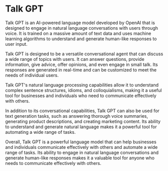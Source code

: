 # Talk GPT
Talk GPT is an AI-powered language model developed by OpenAI that is designed to engage in natural language conversations with users through voice. It is trained on a massive amount of text data and uses machine learning algorithms to understand and generate human-like responses to user input.

Talk GPT is designed to be a versatile conversational agent that can discuss a wide range of topics with users. It can answer questions, provide information, give advice, offer opinions, and even engage in small talk. Its responses are generated in real-time and can be customized to meet the needs of individual users.

Talk GPT's natural language processing capabilities allow it to understand complex sentence structures, idioms, and colloquialisms, making it a useful tool for businesses and individuals who need to communicate effectively with others.

In addition to its conversational capabilities, Talk GPT can also be used for text generation tasks, such as answering thorough voice summaries, generating product descriptions, and creating marketing content. Its ability to understand and generate natural language makes it a powerful tool for automating a wide range of tasks.

Overall, Talk GPT is a powerful language model that can help businesses and individuals communicate effectively with others and automate a wide range of tasks. Its ability to engage in natural language conversations and generate human-like responses makes it a valuable tool for anyone who needs to communicate effectively with others.
